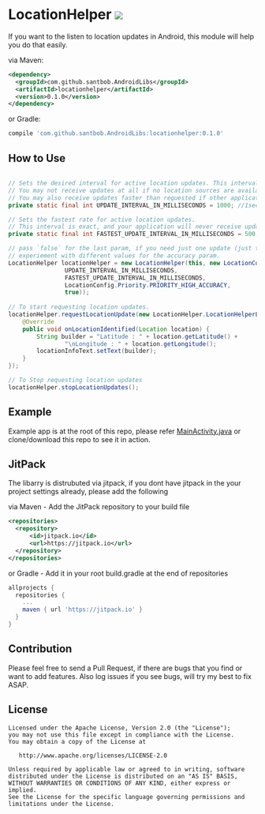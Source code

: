 # LocationHelper [![](https://jitpack.io/v/santbob/AndroidLibs.svg)](https://jitpack.io/#santbob/AndroidLibs)

If you want to the listen to location updates in Android, this module will help you do that easily.

via Maven:
```xml
<dependency>
  <groupId>com.github.santbob.AndroidLibs</groupId>
  <artifactId>locationhelper</artifactId>
  <version>0.1.0</version>
</dependency>
```
or Gradle:
```groovy
compile 'com.github.santbob.AndroidLibs:locationhelper:0.1.0'
```
## How to Use

```java

// Sets the desired interval for active location updates. This interval is inexact. 
// You may not receive updates at all if no location sources are available, or you may receive them slower than requested. 
// You may also receive updates faster than requested if other applications are requesting location at a faster interval.
private static final int UPDATE_INTERVAL_IN_MILLISECONDS = 1000; //1sec

// Sets the fastest rate for active location updates. 
// This interval is exact, and your application will never receive updates faster than this value.
private static final int FASTEST_UPDATE_INTERVAL_IN_MILLISECONDS = 500; // half a sec

// pass `false` for the last param, if you need just one update (just to get current location), in that case dont need to call stopLocationUpdates.
// experiement with different values for the accuracy param.
LocationHelper locationHelper = new LocationHelper(this, new LocationConfig(
                UPDATE_INTERVAL_IN_MILLISECONDS, 
                FASTEST_UPDATE_INTERVAL_IN_MILLISECONDS, 
                LocationConfig.Priority.PRIORITY_HIGH_ACCURACY, 
                true));
                
// To start requesting location updates.
locationHelper.requestLocationUpdate(new LocationHelper.LocationHelperListener() {
    @Override
    public void onLocationIdentified(Location location) {
        String builder = "Latitude : " + location.getLatitude() +
                "\nLongitude : " + location.getLongitude();
        locationInfoText.setText(builder);
    }
});

// To Stop requesting location updates
locationHelper.stopLocationUpdates();
```        
## Example

Example app is at the root of this repo, please refer [MainActivity.java](app/src/main/java/com/santbob/androidlibs_sampleapp/MainActivity.java) or clone/download this repo to see it in action.

## JitPack

The libarry is distrubuted via jitpack, if you dont have jitpack in the your project settings already, please add the following

via Maven - Add the JitPack repository to your build file 
```xml
<repositories>
  <repository>
      <id>jitpack.io</id>
      <url>https://jitpack.io</url>
  </repository>
</repositories>
```
or Gradle - Add it in your root build.gradle at the end of repositories
```groovy
allprojects {
  repositories {
    ...
    maven { url 'https://jitpack.io' }
  }
}
```

## Contribution
Please feel free to send a Pull Request, if there are bugs that you find or want to add features. Also log issues if you see bugs, will try my best to fix ASAP.

## License

    Licensed under the Apache License, Version 2.0 (the "License");
    you may not use this file except in compliance with the License.
    You may obtain a copy of the License at

       http://www.apache.org/licenses/LICENSE-2.0

    Unless required by applicable law or agreed to in writing, software
    distributed under the License is distributed on an "AS IS" BASIS,
    WITHOUT WARRANTIES OR CONDITIONS OF ANY KIND, either express or implied.
    See the License for the specific language governing permissions and
    limitations under the License.
